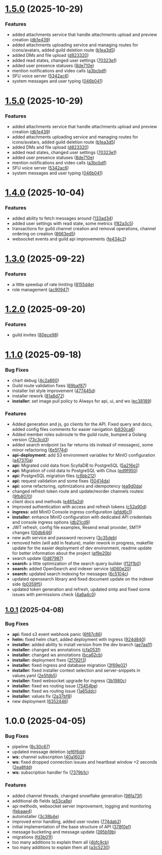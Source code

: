 # [1.5.0](https://github.com/FlameInTheDark/gochat/compare/v1.4.0...v1.5.0) (2025-10-29)


### Features

* added attachments service that handle attachments upload and preview creation ([db1e439](https://github.com/FlameInTheDark/gochat/commit/db1e4398f3a4b1958eb64adbd706af6fb9e65480))
* added attachments uploading service and managing routes for icons/avatars, added guild deletion route ([b1ea3d5](https://github.com/FlameInTheDark/gochat/commit/b1ea3d515958ed8284c5f92185de972ac8752202))
* added DMs and file upload ([d823320](https://github.com/FlameInTheDark/gochat/commit/d823320e0acaec235f9181175b8214fb2a1f309f))
* added read states, changed user settings ([70323e1](https://github.com/FlameInTheDark/gochat/commit/70323e143373905a38e4a61f84676f1d155a0e63))
* added user presence statuses ([8de710e](https://github.com/FlameInTheDark/gochat/commit/8de710ec28e8a92a0bd177d4f27eccd114b3a913))
* mention notifications and video calls ([a3bcbdf](https://github.com/FlameInTheDark/gochat/commit/a3bcbdf27d9539cee9000c72473ef07febbc1653))
* SFU voice server ([5342ac6](https://github.com/FlameInTheDark/gochat/commit/5342ac6f2cb700a56d07b7af75c65804051d8961))
* system messages and user typing ([046b041](https://github.com/FlameInTheDark/gochat/commit/046b0416b95bdce945c9c5b0fb628a62aaba8582))

# [1.5.0](https://github.com/FlameInTheDark/gochat/compare/v1.4.0...v1.5.0) (2025-10-29)


### Features

* added attachments service that handle attachments upload and preview creation ([db1e439](https://github.com/FlameInTheDark/gochat/commit/db1e4398f3a4b1958eb64adbd706af6fb9e65480))
* added attachments uploading service and managing routes for icons/avatars, added guild deletion route ([b1ea3d5](https://github.com/FlameInTheDark/gochat/commit/b1ea3d515958ed8284c5f92185de972ac8752202))
* added DMs and file upload ([d823320](https://github.com/FlameInTheDark/gochat/commit/d823320e0acaec235f9181175b8214fb2a1f309f))
* added read states, changed user settings ([70323e1](https://github.com/FlameInTheDark/gochat/commit/70323e143373905a38e4a61f84676f1d155a0e63))
* added user presence statuses ([8de710e](https://github.com/FlameInTheDark/gochat/commit/8de710ec28e8a92a0bd177d4f27eccd114b3a913))
* mention notifications and video calls ([a3bcbdf](https://github.com/FlameInTheDark/gochat/commit/a3bcbdf27d9539cee9000c72473ef07febbc1653))
* SFU voice server ([5342ac6](https://github.com/FlameInTheDark/gochat/commit/5342ac6f2cb700a56d07b7af75c65804051d8961))
* system messages and user typing ([046b041](https://github.com/FlameInTheDark/gochat/commit/046b0416b95bdce945c9c5b0fb628a62aaba8582))

# [1.4.0](https://github.com/FlameInTheDark/gochat/compare/v1.3.0...v1.4.0) (2025-10-04)


### Features

* added ability to fetch messages around ([133ad34](https://github.com/FlameInTheDark/gochat/commit/133ad3419578b8cb0e86bb8b0c84f37976b0330d))
* added user settings with read state, some metrics ([f82a3c5](https://github.com/FlameInTheDark/gochat/commit/f82a3c5a162e380df0386067d923755b3fbfe78d))
* transactions for guild channel creation and removal operations, channel ordering on creation ([8663ed5](https://github.com/FlameInTheDark/gochat/commit/8663ed50992f5a4d6a931433f578ac828340bb72))
* websocket events and guild api improvements ([fe434c2](https://github.com/FlameInTheDark/gochat/commit/fe434c2cdfa0937b6b3f54a2534227d8f0590134))

# [1.3.0](https://github.com/FlameInTheDark/gochat/compare/v1.2.0...v1.3.0) (2025-09-22)


### Features

* a little speedup of rate limiting ([8155d4e](https://github.com/FlameInTheDark/gochat/commit/8155d4e43340cfe6e83a24c2d9aad477ef0c882f))
* role management ([ac90947](https://github.com/FlameInTheDark/gochat/commit/ac909475869d2ba1c2bda5ac04abae87836a7dde))

# [1.2.0](https://github.com/FlameInTheDark/gochat/compare/v1.1.0...v1.2.0) (2025-09-20)


### Features

* guild invites ([80ece98](https://github.com/FlameInTheDark/gochat/commit/80ece98faed49d8f00dc1e670cbc32e7e791ed0d))

# [1.1.0](https://github.com/FlameInTheDark/gochat/compare/v1.0.1...v1.1.0) (2025-09-18)


### Bug Fixes

* chart debug ([4c2a860](https://github.com/FlameInTheDark/gochat/commit/4c2a8605152849d45581b944cd3b9816f43ac2cc))
* Guild route validation fixes ([69baf87](https://github.com/FlameInTheDark/gochat/commit/69baf87b80d6fbdf185d16ca983d71ea7b11e574))
* installer list style improvement ([477445d](https://github.com/FlameInTheDark/gochat/commit/477445d50106763c0bd0941d7741c0f3babcbe0c))
* installer rework ([81a8d72](https://github.com/FlameInTheDark/gochat/commit/81a8d729b6b668a3d4ff6d6ed8993404060c03fe))
* **installer:** set image pull policy to Always for api, ui, and ws ([ec38189](https://github.com/FlameInTheDark/gochat/commit/ec38189bb5ec204d1a541a4b677fc0e594ff7690))


### Features

* Added generation and js, go clients for the API. Fixed query and docs, added config files comments for easier navigation ([b830ca6](https://github.com/FlameInTheDark/gochat/commit/b830ca62b0c3465c36f28b8cc8370f031748d34e))
* Added member roles subroute to the guild route, bumped a Golang version ([73c3cd3](https://github.com/FlameInTheDark/gochat/commit/73c3cd3f35590b8157e5aeb97bb4eae70a919f89))
* added search endpoint (so far returns ids instead of messages), some minor refactoring ([6e5f74d](https://github.com/FlameInTheDark/gochat/commit/6e5f74dc2d630f8fd876aaf9cff7f54960feabd9))
* **api-deployment:** add S3 environment variables for MinIO configuration ([a47370a](https://github.com/FlameInTheDark/gochat/commit/a47370ac51f4c596caa78d05d4dc3431d2ffea3c))
* **api:** Migrated cold data from ScyllaDB to PostgreSQL ([5a216e2](https://github.com/FlameInTheDark/gochat/commit/5a216e264fc3694a9f80af2aebef5a40f9f4192b))
* **api:** Migration of cold data to PostgreSQL with Citus ([ed9f950](https://github.com/FlameInTheDark/gochat/commit/ed9f9509a69038316a8367f683c1c21452bd74fe))
* **api:** PostgreSQL migration files ([c6bb212](https://github.com/FlameInTheDark/gochat/commit/c6bb212251b61bd715cbe6f4a87b05c39790189f))
* **api:** request validation and some fixes ([50414da](https://github.com/FlameInTheDark/gochat/commit/50414daddf606e3f809f8d890360133125b5c52b))
* **api:** some refactoring, optimizations and idempotency ([ea9d0da](https://github.com/FlameInTheDark/gochat/commit/ea9d0da080e68af848770c2fbbcb0b76e86fa93c))
* changed refresh token route and update/reorder channels routesi ([9fb8070](https://github.com/FlameInTheDark/gochat/commit/9fb80708e8b71b155c766c93ed109b3808da152c))
* client docs and methods ([e465a2d](https://github.com/FlameInTheDark/gochat/commit/e465a2d49db374887ba25e0e28a94f2ccef68939))
* Improved authentication with access and refresh tokens ([c52a90d](https://github.com/FlameInTheDark/gochat/commit/c52a90dc9831ae2c97d4224ac065dd6001d450da))
* **ingress:** add MinIO Console ingress configuration ([afdd6c1](https://github.com/FlameInTheDark/gochat/commit/afdd6c1d793e132959fa6aa3a67b27d541077157))
* **installer:** enhance MinIO configuration with dedicated API credentials and console ingress options ([db21cd9](https://github.com/FlameInTheDark/gochat/commit/db21cd986f3c2353ffb0a92cc7fa310005f39b7b))
* JWT refresh, config file examples, Resend email provider, SMTP changes ([00db646](https://github.com/FlameInTheDark/gochat/commit/00db646688402426357e5a5699a959c8b9f19207))
* new auth service and password recovery ([3c35deb](https://github.com/FlameInTheDark/gochat/commit/3c35deb0d28a9e6734e4720a9b409a4b0ea5b986))
* removed helm (will add in feature), mailer rework in progress, makefile update for the easier deployment of dev environment, readme update for better information about the project ([af9e20b](https://github.com/FlameInTheDark/gochat/commit/af9e20b49a3fc0cac532116b89acf3fb3863c64f))
* search update ([0d87987](https://github.com/FlameInTheDark/gochat/commit/0d87987a4b55116143f9f7fc5ec3b3d927302fe2))
* **search:** a little optimization of the search query builder ([f12f1b0](https://github.com/FlameInTheDark/gochat/commit/f12f1b008c91ee5a49a55c0b53d7aa155a22c9a0))
* **search:** added OpenSearch and indexer service ([d060e20](https://github.com/FlameInTheDark/gochat/commit/d060e2055ac90ff6cf83e48b14d4b06e23085da5))
* **search:** updated search indexing for messages ([6c5104c](https://github.com/FlameInTheDark/gochat/commit/6c5104c64d58dd258f6742fea988f84dc7531e95))
* updated opensearch library and fixed document update on the indexer side ([b0359f5](https://github.com/FlameInTheDark/gochat/commit/b0359f544d68b08ff03f4957881ede5a98d729f7))
* updated token generation and refresh, updated smtp and fixed some issues with permissions check ([4a6a4c0](https://github.com/FlameInTheDark/gochat/commit/4a6a4c01a599e0be9bc30f96cc56119f901d6f05))

## [1.0.1](https://github.com/FlameInTheDark/gochat/compare/v1.0.0...v1.0.1) (2025-04-08)


### Bug Fixes

* **api:** fixed s3 event webhook panic ([6f87c86](https://github.com/FlameInTheDark/gochat/commit/6f87c86beec258a4a27c31a3adc12d9c9b6d082f))
* **helm:** fixed helm chart, added deployment with ingress ([924d840](https://github.com/FlameInTheDark/gochat/commit/924d8406d277671fed562c70b544f6181fe15e57))
* **installer:** added ability to install version from the dev branch ([ae7aa1f](https://github.com/FlameInTheDark/gochat/commit/ae7aa1faab0fcc551f1613815173cba0f3995862))
* **installer:** changed ws annotations ([cfa053f](https://github.com/FlameInTheDark/gochat/commit/cfa053f86e9023077fcb730ba16920df20754207))
* **installer:** changed ws annotations ([bca62cb](https://github.com/FlameInTheDark/gochat/commit/bca62cb394089bce4314ec90ac71c3c7635ffb2f))
* **installer:** deployment fixes ([2f792f3](https://github.com/FlameInTheDark/gochat/commit/2f792f3314c3fb597c657e89d943bbb9ee6ed837))
* **installer:** fixed ingress and database migration ([3f69e02](https://github.com/FlameInTheDark/gochat/commit/3f69e027f4d7989017caff7e14482af3bfff79da))
* **installer:** fixed installer context selection and server-snippets in values.yaml ([2e5fdb5](https://github.com/FlameInTheDark/gochat/commit/2e5fdb5a077a2f729b55d16f81ca98e535d9976d))
* **installer:** fixed websocket upgrade for ingress ([3b1980c](https://github.com/FlameInTheDark/gochat/commit/3b1980c519a01d233259a8c65836bfb91f666bac))
* **installer:** fixed ws routing issue ([75454be](https://github.com/FlameInTheDark/gochat/commit/75454bec6aab9680c0aafb3f85bda6fb48a03647))
* **installer:** fixed ws routing issue ([1a65ddc](https://github.com/FlameInTheDark/gochat/commit/1a65ddccdc1404109896a45d08623c054dd0fbf1))
* **installer:** values fix ([2a37bf8](https://github.com/FlameInTheDark/gochat/commit/2a37bf87cf3806b820344688922c1129777c2c5c))
* new deployment ([6352446](https://github.com/FlameInTheDark/gochat/commit/6352446211b97b0ea003d804df9ccc9423ccbf52))

# 1.0.0 (2025-04-05)


### Bug Fixes

* pipeline ([8c30c67](https://github.com/FlameInTheDark/gochat/commit/8c30c6739a5fe812dc97d7a4ba48545a281040b1))
* updated message deletion ([ef6f6dd](https://github.com/FlameInTheDark/gochat/commit/ef6f6ddf1deebc759609c4c02bf9a66f7775b612))
* **ws:** channel subscription ([40a1602](https://github.com/FlameInTheDark/gochat/commit/40a160227decc839e5f2783a281bdcd99ae7f9b9))
* **ws:** fixed dropped connection issues and heartbeat window +2 seconds ([2ea8fdd](https://github.com/FlameInTheDark/gochat/commit/2ea8fdd16c3cf6c9a0d70747d14f1c4e878d2918))
* **ws:** subscription handler fix ([7379b1c](https://github.com/FlameInTheDark/gochat/commit/7379b1c4ea04415818fcd5fe7be775a7cba9d17e))


### Features

* added channel threads, changed snowflake generation ([96fa73f](https://github.com/FlameInTheDark/gochat/commit/96fa73f4f3d04830ef408dda48a77a6d288d16a2))
* additional db fields ([e53ca8e](https://github.com/FlameInTheDark/gochat/commit/e53ca8e43a13eec81ac4f5c2ee51943163173232))
* api methods, websocket server improvement, logging and monitoring ([febaae4](https://github.com/FlameInTheDark/gochat/commit/febaae4c6c586a998daea76119402904ea5ba663))
* autoinstaller ([3c38b4e](https://github.com/FlameInTheDark/gochat/commit/3c38b4e2f120f3c3e2b6fe0a9ea4f104468cfded))
* improved error handling, added user routes ([774dab2](https://github.com/FlameInTheDark/gochat/commit/774dab2d00ca91eb929ff94e526e5daa3eaf05ce))
* initial implementation of the base structure of API ([378f0ef](https://github.com/FlameInTheDark/gochat/commit/378f0ef2dcc0699915f66c14c8ef052b1d678c7f))
* message bucketing and message update ([395b19b](https://github.com/FlameInTheDark/gochat/commit/395b19b41d2a3d7da7d327f4910330fc48f71533))
* migrations ([fd3b01f](https://github.com/FlameInTheDark/gochat/commit/fd3b01f4b2e815527e91c7b20920700f9fdc218a))
* too many additions to explain them all ([4bfc9cb](https://github.com/FlameInTheDark/gochat/commit/4bfc9cb0495190f6fffc8576eb59f60a2f73e39f))
* too many additions to explain them all ([a3c5230](https://github.com/FlameInTheDark/gochat/commit/a3c523088e244dcf0d352104b46585508d4c2926))
